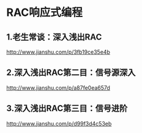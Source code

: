 # RAC响应式编程

## 1.老生常谈：深入浅出RAC
http://www.jianshu.com/p/3fb19ce35e4b
## 2.深入浅出RAC第二目：信号源深入
http://www.jianshu.com/p/a87fe0ea657d
## 3.深入浅出RAC第三目：信号进阶
http://www.jianshu.com/p/d99f3d4c53eb
